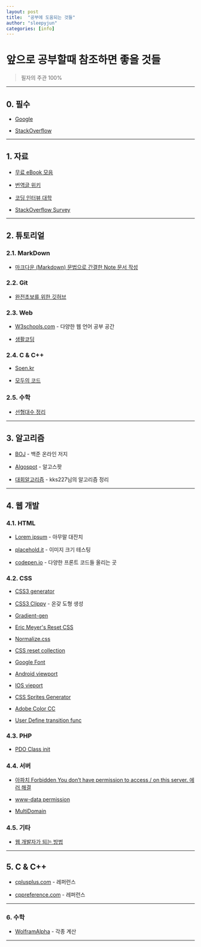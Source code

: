 ```yaml
---
layout: post
title:  "공부에 도움되는 것들"
author: "sleepyjun"
categories: [info]
---
```


# 앞으로 공부할때 참조하면 좋을 것들
 > 필자의 주관 100%  

---
## 0. 필수
- [Google](https://www.google.com/)

- [StackOverflow](https://stackoverflow.com/)

___

## 1. 자료
- [무료 eBook 모음](https://github.com/EbookFoundation/free-programming-books)

- [번역글 위키](https://github.com/nolboo/nolboo.github.io/wiki)

- [코딩 인터뷰 대학](https://github.com/jwasham/coding-interview-university)

- [StackOverflow Survey](https://insights.stackoverflow.com/survey/2019)  

---

## 2. 튜토리얼
### 2.1. MarkDown
- [마크다운 (Markdown) 문법으로 간결한 Note 문서 작성](https://how-to-use.tistory.com/2)

### 2.2. Git
- [완전초보를 위한 깃허브](https://nolboo.kim/blog/2013/10/06/github-for-beginner/)

### 2.3. Web
- [W3schools.com](https://www.w3schools.com/) - 다양한 웹 언어 공부 공간

- [생활코딩](https://www.opentutorials.org/course/1)

### 2.4. C & C++
- [Soen.kr](http://soen.kr/)

- [모두의 코드](https://modoocode.com/)

### 2.5. 수학
- [선형대수 정리](https://twlab.tistory.com/category/Fundamentals/Linear%20Algebra) 

---

## 3. 알고리즘
- [BOJ](https://www.acmicpc.net/) - 백준 온라인 저지

- [Algospot](https://algospot.com/) - 알고스팟

- [대회알고리즘](https://kks227.blog.me/220769859177) - kks227님의 알고리즘 정리

___

## 4. 웹 개발
### 4.1. HTML
- [Lorem ipsum](http://lipsum.com) - 아무말 대잔치

- [placehold.it](http://placehold.it) - 이미지 크기 테스팅

- [codepen.io](codepen.io) - 다양한 프론트 코드들 올리는 곳

### 4.2. CSS
- [CSS3 generator](http://css3generator.com)

- [CSS3 Clippy](https://bennettfeely.com/clippy/) - 온갖 도형 생성  

- [Gradient-gen](http://www.colorzilla.com/gradient-editor) 

- [Eric Meyer's Reset CSS](http://meyerweb.com/eric/tools/css/reset)

- [Normalize.css](http://necolas.github.io/normalize.css/)

- [CSS reset collection](http://cssreset.com/)

- [Google Font](fonts.google.com)

- [Android viewport](http://developer.android.com/guide/webapps/targeting.html) 

- [IOS vieport](http://developer.apple.com/library/safari/#documentation/appleapplications/reference/safarihtmlref/Articles/MetaTags.html)

- [CSS Sprites Generator](https://www.toptal.com/developers/css/sprite-generator)

- [Adobe Color CC](http://color.adobe.com) 

- [User Define transition func](http://cubic-bezier.com)  

### 4.3. PHP
- [PDO Class init](https://stackoverflow.com/questions/30396328/access-the-php-pdo-object-in-another-file)

### 4.4. 서버
- [아파치 Forbidden You don’t have permission to access / on this server. 에러 해결](https://mytory.net/archives/3143)  

- [www-data permission](https://stackoverflow.com/questions/9133024/www-data-permissions)

- [MultiDomain](https://www.linux.co.kr/unixwebhosting/multidomain/multidomain.htm)

### 4.5. 기타
- [웹 개발자가 되는 방법](https://blog.cordelia273.space/7)

___

## 5. C & C++
- [cplusplus.com](http://www.cplusplus.com/) - 레퍼런스

- [cppreference.com](https://en.cppreference.com/w/) - 레퍼런스  

___

### 6. 수학
- [WolframAlpha](https://www.wolframalpha.com/) - 각종 계산

___

